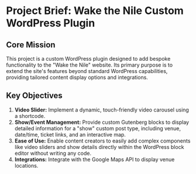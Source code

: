 # Project Brief: Wake the Nile Custom WordPress Plugin

## Core Mission

This project is a custom WordPress plugin designed to add bespoke functionality to the "Wake the Nile" website. Its primary purpose is to extend the site's features beyond standard WordPress capabilities, providing tailored content display options and integrations.

## Key Objectives

1.  **Video Slider:** Implement a dynamic, touch-friendly video carousel using a shortcode.
2.  **Show/Event Management:** Provide custom Gutenberg blocks to display detailed information for a "show" custom post type, including venue, date/time, ticket links, and an interactive map.
3.  **Ease of Use:** Enable content creators to easily add complex components like video sliders and show details directly within the WordPress block editor without writing any code.
4.  **Integrations:** Integrate with the Google Maps API to display venue locations.
